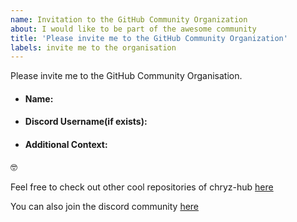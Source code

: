 ```yaml
---
name: Invitation to the GitHub Community Organization
about: I would like to be part of the awesome community
title: 'Please invite me to the GitHub Community Organization'
labels: invite me to the organisation
---
```


<!---
Invitation will be sent for the GitHub Organization soon. We look forward to having you part of our community :nerd_face:
Don't forget after accepting to make it public so it appears on your github profile for everyone else to see, you can do this by finding your name in the github organization list and change the dropdown to public https://github.com/orgs/EddieJaoudeCommunity/people
- Remember open source is beyond coding, its about adding value in diverse ways to people

-->

Please invite me to the GitHub Community Organisation.

<!--more-specification(if any)-->

<!--Some Details-->

- #### Name:

- #### Discord Username(if exists):

<!--https://discord.gg/c6RhGwcP5b (link to our discord server)-->

- #### Additional Context:
<!--Where did you meet chryz?-->

<!--What do you like about this community/ why do you want to join-->

:nerd_face:

Feel free to check out other cool repositories of chryz-hub [here](https://github.com/chryz-hub)

You can also join the discord community [here](https://discord.gg/c6RhGwcP5b)


